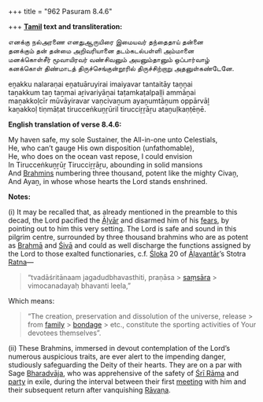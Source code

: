 +++
title = "962 Pasuram 8.4.6"

+++
**[Tamil](/definition/tamil#history "show Tamil definitions") text and transliteration:**

எனக்கு நல்அரணை எனதுஆருயிரை இமையவர் தந்தைதாய் தன்னை  
தனக்கும் தன் தன்மை அறிவரியானை தடம்கடல்பள்ளி அம்மானை  
மனக்கொள்சீர் மூவாயிரவர் வண்சிவனும் அயனும்தானும் ஒப்பார்வாழ்  
கனக்கொள் திண்மாடத் திருச்செங்குன்றூரில் திருச்சிற்றாறு அதனுள்கண்டேனே.

eṉakku nalaraṇai eṉatuāruyirai imaiyavar tantaitāy taṉṉai  
taṉakkum taṉ taṉmai aṟivariyāṉai taṭamkaṭalpaḷḷi ammāṉai  
maṉakkoḷcīr mūvāyiravar vaṇcivaṉum ayaṉumtāṉum oppārvāḻ  
kaṉakkoḷ tiṇmāṭat tirucceṅkuṉṟūril tirucciṟṟāṟu ataṉuḷkaṇṭēṉē.

**English translation of verse 8.4.6:**

My haven safe, my sole Sustainer, the All-in-one unto Celestials,  
He, who can’t gauge His own disposition (unfathomable),  
He, who does on the ocean vast repose, I could envision  
In Tirucceṅkuṉṟūṟ Tirucciṟṟāṟu, abounding in solid mansions  
And [Brahmins](/definition/brahmin#history "show Brahmins definitions") numbering three thousand, potent like the mighty Civaṉ,  
And Ayaṉ, in whose whose hearts the Lord stands enshrined.

**Notes:**

\(i\) It may be recalled that, as already mentioned in the preamble to this decad, the Lord pacified the [Āḻvār](/definition/aḻvar#vaishnavism "show Āḻvār definitions") and disarmed him of his [fears](/definition/fear#history "show fears definitions"), by pointing out to him this very setting. The Lord is safe and sound in this pilgrim centre, surrounded by three thousand brahmins who are as potent as [Brahmā](/definition/brahma#vaishnavism "show Brahmā definitions") and [Śivā](/definition/shiva#vaishnavism "show Śivā definitions") and could as well discharge the functions assigned by the Lord to those exalted functionaries, c.f. [Śloka](/definition/sloka#vaishnavism "show Śloka definitions") 20 of [Āḷavantār](/definition/alavantar#vaishnavism "show Āḷavantār definitions")’s Stotra [Ratna](/definition/ratna#history "show Ratna definitions")—

> “tvadāśritānaam jagadudbhavasthiti, praṇāsa > [saṃsāra](/definition/samsara#history "show saṃsāra definitions") > vimocanadayaḥ bhavanti leela,”

Which means:

> “The creation, preservation and dissolution of the universe, release > from [family](/definition/family#history "show family definitions") > [bondage](/definition/bondage#history "show bondage definitions") > etc., constitute the sporting activities of Your devotees themselves”.

\(ii\) These Brahmins, immersed in devout contemplation of the Lord’s numerous auspicious traits, are ever alert to the impending danger, studiously safeguarding the Deity of their hearts. They are on a par with Sage [Bharadvāja](/definition/bharadvaja#history "show Bharadvāja definitions"), who was apprehensive of the safety of [Śrī Rāma](/definition/shrirama#history "show Śrī Rāma definitions") and [party](/definition/party#history "show party definitions") in exile, during the interval between their first [meeting](/definition/meeting#history "show meeting definitions") with him and their subsequent return after vanquishing [Rāvaṇa](/definition/ravana#vaishnavism "show Rāvaṇa definitions").


